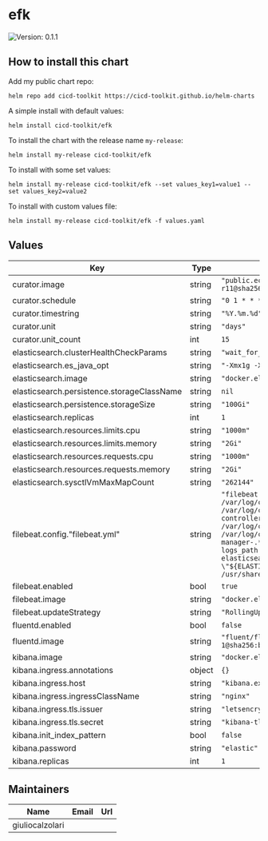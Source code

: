 # efk

![Version: 0.1.1](https://img.shields.io/badge/Version-0.1.1-informational?style=flat-square)

## How to install this chart

Add my public chart repo:

```console
helm repo add cicd-toolkit https://cicd-toolkit.github.io/helm-charts
```

A simple install with default values:

```console
helm install cicd-toolkit/efk
```

To install the chart with the release name `my-release`:

```console
helm install my-release cicd-toolkit/efk
```

To install with some set values:

```console
helm install my-release cicd-toolkit/efk --set values_key1=value1 --set values_key2=value2
```

To install with custom values file:

```console
helm install my-release cicd-toolkit/efk -f values.yaml
```

## Values

| Key | Type | Default | Description |
|-----|------|---------|-------------|
| curator.image | string | `"public.ecr.aws/bitnami/elasticsearch-curator:5.8.4-debian-11-r11@sha256:46c98206dfaef81705d9397bd3d962d1505c8cfe9437f86ea0258d5cbef89e7f"` |  |
| curator.schedule | string | `"0 1 * * *"` |  |
| curator.timestring | string | `"%Y.%m.%d"` |  |
| curator.unit | string | `"days"` |  |
| curator.unit_count | int | `15` |  |
| elasticsearch.clusterHealthCheckParams | string | `"wait_for_status=green&timeout=1s"` |  |
| elasticsearch.es_java_opt | string | `"-Xmx1g -Xms1g"` |  |
| elasticsearch.image | string | `"docker.elastic.co/elasticsearch/elasticsearch:7.17.26@sha256:1685e7e91b123a825a3b01cf577b0f7836e062e9cb24a1b5e76be76dd29127ea"` |  |
| elasticsearch.persistence.storageClassName | string | `nil` |  |
| elasticsearch.persistence.storageSize | string | `"100Gi"` |  |
| elasticsearch.replicas | int | `1` |  |
| elasticsearch.resources.limits.cpu | string | `"1000m"` |  |
| elasticsearch.resources.limits.memory | string | `"2Gi"` |  |
| elasticsearch.resources.requests.cpu | string | `"1000m"` |  |
| elasticsearch.resources.requests.memory | string | `"2Gi"` |  |
| elasticsearch.sysctlVmMaxMapCount | string | `"262144"` |  |
| filebeat.config."filebeat.yml" | string | `"filebeat.inputs:\n- type: container\n  paths:\n    - /var/log/containers/*.log\n  exclude_files:\n    - /var/log/containers/fluent.*\n    - /var/log/containers/es-cluster-.*\n    - /var/log/containers/kube-proxy.*\n    - /var/log/containers/konnectivity-agent.*\n    - /var/log/containers/efs-csi-node-.*\n    - /var/log/containers/ebs-snapshot-controller-.*\n    - /var/log/containers/gke-.*\n    - /var/log/containers/event-exporter-gke-.*\n    - /var/log/containers/calico-.*\n    - /var/log/containers/kube-dns-.*\n    - /var/log/containers/netd-.*\n    - /var/log/containers/pdcsi-node-.*\n    - /var/log/containers/csi-azuredisk-node-.*\n    - /var/log/containers/cloud-node-manager-.*\n  processors:\n  - add_kubernetes_metadata:\n      host: ${NODE_NAME}\n      matchers:\n      - logs_path:\n          logs_path: \"/var/log/containers/\"\noutput.elasticsearch:\n  protocol: https\n  hosts: ['${ELASTICSEARCH_HOST:logs-elasticsearch}:${ELASTICSEARCH_PORT:9200}']\n  username: \"${ELASTICSEARCH_USERNAME:elastic}\"\n  password: \"${ELASTICSEARCH_PASSWORD}\"\n  ssl:\n    verification_mode: none\n    certificate_authorities:\n    - /usr/share/filebeat/config/certs/ca.crt\n    - /usr/share/filebeat/config/certs/tls.crt\n"` |  |
| filebeat.enabled | bool | `true` |  |
| filebeat.image | string | `"docker.elastic.co/beats/filebeat:7.17.27@sha256:8e3140987216726625584e93efec38325451d0cefcf488b1c3763fcd5a5bcfc6"` |  |
| filebeat.updateStrategy | string | `"RollingUpdate"` |  |
| fluentd.enabled | bool | `false` |  |
| fluentd.image | string | `"fluent/fluentd-kubernetes-daemonset:v1.17-debian-elasticsearch7-1@sha256:b2676f28f64fa83d1aa1474210ac7f7b4e5248b28021c13b1274a0628742c6bd"` |  |
| kibana.image | string | `"docker.elastic.co/kibana/kibana:7.17.26@sha256:ff1fe238c68c1c8a30dd924b5d1556af14d53caa9e35e8dc1d8544bdf34881ee"` |  |
| kibana.ingress.annotations | object | `{}` |  |
| kibana.ingress.host | string | `"kibana.example.com"` |  |
| kibana.ingress.ingressClassName | string | `"nginx"` |  |
| kibana.ingress.tls.issuer | string | `"letsencrypt-prod"` |  |
| kibana.ingress.tls.secret | string | `"kibana-tls"` |  |
| kibana.init_index_pattern | bool | `false` |  |
| kibana.password | string | `"elastic"` |  |
| kibana.replicas | int | `1` |  |

## Maintainers

| Name | Email | Url |
| ---- | ------ | --- |
| giuliocalzolari |  |  |
